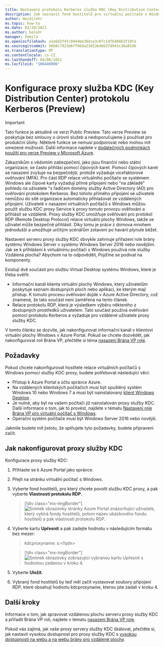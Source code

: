 ```yaml
---
title: Nastavení protokolu Kerberos služba KDC (Key Distribution Center) virtuální plocha Windows proxy serveru – Azure
description: Jak nastavit fond hostitelů pro virtuální počítače s Windows tak, aby používal proxy služba KDC (Key Distribution Center) protokolu Kerberos.
author: Heidilohr
ms.topic: how-to
ms.date: 03/20/2021
ms.author: helohr
manager: femila
ms.openlocfilehash: a1e6d2f4fc0444be364ce3c07c14f6408b3f19fe
ms.sourcegitcommit: 56b0c7923d67f96da21653b4bb37d943c36a81d6
ms.translationtype: MT
ms.contentlocale: cs-CZ
ms.lasthandoff: 04/06/2021
ms.locfileid: "106446906"
---
```

# <a name="configure-a-kerberos-key-distribution-center-proxy-preview"></a>Konfigurace proxy služba KDC (Key Distribution Center) protokolu Kerberos (Preview)

> [!IMPORTANT]
> Tato funkce je aktuálně ve verzi Public Preview.
> Tato verze Preview se poskytuje bez smlouvy o úrovni služeb a nedoporučujeme ji používat pro produkční úlohy. Některé funkce se nemusí podporovat nebo mohou mít omezené možnosti.
> Další informace najdete v [dodatečných podmínkách použití pro verze Preview v Microsoft Azure](https://azure.microsoft.com/support/legal/preview-supplemental-terms/).

Zákazníkům s vědomím zabezpečení, jako jsou finanční nebo státní organizace, se často přihlásí pomocí čipových karet. Pomocí čipových karet se nasazení zvyšuje na bezpečnější, protože vyžaduje vícefaktorové ověřování (MFA). Pro část RDP relace virtuálního počítače se systémem Windows ale čipové karty vyžadují přímé připojení nebo "na základě" pohledu na uživatele "s řadičem domény služby Active Directory (AD) pro ověřování protokolem Kerberos. Bez tohoto přímého připojení se uživatelé nemůžou do sítě organizace automaticky přihlašovat ze vzdálených připojení. Uživatelé v nasazení virtuálních počítačů s Windows můžou použít službu KDC proxy Service k proxy tomuto provozu ověřování a přihlásit se vzdáleně. Proxy služby KDC umožňuje ověřování pro protokol RDP (Remote Desktop Protocol) relace virtuální plochy Windows, takže se uživatel může bezpečně přihlásit. Díky tomu je práce z domova mnohem jednodušší a umožňuje určitým scénářům zotavení po havárii plynule běžet.

Nastavení serveru proxy služby KDC obvykle zahrnuje přiřazení role brány systému Windows Server v systému Windows Server 2016 nebo novějším. Jak se k přihlášení k virtuálnímu počítači s Windows používá role služby Vzdálená plocha? Abychom na to odpověděli, Pojďme se podívat na komponenty.

Existují dvě součásti pro službu Virtual Desktop systému Windows, které je třeba ověřit:

- Informační kanál klienta virtuální plochy Windows, který uživatelům poskytuje seznam dostupných ploch nebo aplikací, ke kterým mají přístup. K tomuto procesu ověřování dojde v Azure Active Directory, což znamená, že tato součást není zaměřená na tento článek.
- Relace protokolu RDP, která je výsledkem výběru některého z dostupných prostředků uživatelem. Tato součást používá ověřování pomocí protokolu Kerberos a vyžaduje pro vzdálené uživatele proxy služby KDC.

V tomto článku se dozvíte, jak nakonfigurovat informační kanál v klientovi virtuální plochy Windows v Azure Portal. Pokud se chcete dozvědět, jak nakonfigurovat roli Brána VP, přečtěte si téma [nasazení Brána VP role](/windows-server/remote/rd-gateway-role).

## <a name="requirements"></a>Požadavky

Pokud chcete nakonfigurovat hostitele relace virtuálních počítačů s Windows pomocí služby KDC proxy, budete potřebovat následující věci:

- Přístup k Azure Portal a účtu správce Azure.
- Na vzdálených klientských počítačích musí být spuštěný systém Windows 10 nebo Windows 7 a musí být nainstalovaný [klient Windows Desktop](/windows-server/remote/remote-desktop-services/clients/windowsdesktop) .
- Je nutné, aby byl na vašem počítači již nainstalován proxy služby KDC. Další informace o tom, jak to provést, najdete v tématu [Nastavení role Brána VP pro virtuální počítač s Windows](rd-gateway-role.md).
- Operační systém počítače musí být Windows Server 2016 nebo novější.

Jakmile budete mít jistotu, že splňujete tyto požadavky, budete připraveni začít.

## <a name="how-to-configure-the-kdc-proxy"></a>Jak nakonfigurovat proxy služby KDC

Konfigurace proxy služby KDC:

1. Přihlaste se k Azure Portal jako správce.

2. Přejít na stránku virtuální počítač s Windows.

3. Vyberte fond hostitelů, pro který chcete povolit službu KDC proxy, a pak vyberte **Vlastnosti protokolu RDP**.

    > [!div class="mx-imgBorder"]
    > ![Snímek obrazovky stránky Azure Portal znázorňující uživatele, který vybírá fondy hostitelů, potom název ukázkového fondu hostitelů a pak vlastnosti protokolu RDP.](media/rdp-properties.png)

4. Vyberte kartu **Upřesnit** a pak zadejte hodnotu v následujícím formátu bez mezer:

    
    > kdcproxyname: s:\<fqdn\>
    

    > [!div class="mx-imgBorder"]
    > ![Snímek obrazovky zobrazující vybranou kartu Upřesnit s hodnotou zadanou v kroku 4.](media/advanced-tab-selected.png)

5. Vyberte **Uložit**.

6. Vybraný fond hostitelů by teď měl začít vystavovat soubory připojení RDP, které obsahují hodnotu kdcproxyname, kterou jste zadali v kroku 4.

## <a name="next-steps"></a>Další kroky

Informace o tom, jak spravovat vzdálenou plochu serveru proxy služby KDC a přiřadit Brána VP roli, najdete v tématu [nasazení Brána VP role](rd-gateway-role.md).

Pokud vás zajímá, jak vaše proxy servery služby KDC škálovat, přečtěte si, jak nastavit vysokou dostupnost pro proxy služby KDC s [vysokou dostupností na webu a na webu brány pro vzdálené plochy](/windows-server/remote/remote-desktop-services/rds-rdweb-gateway-ha).
